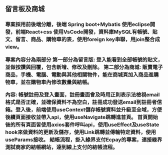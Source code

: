 <h2>留言板及商城</h2>
<h3>
專案採用前後端分離，後端 Spring boot+Mybatis 使用eclipse開發，前端React+css 使用VsCode開發，資料庫MySQL有帳號、貼文、留言、商品、購物車的表，使用foreign key串聯，用join整合成view。

專案內容分為兩部分
第一部分為留言版:
	登入能看到全部帳號的貼文，並做按讚與回覆，包含新增、修改及刪除。
第二部分為商城:
	販賣電子商品，手機、電腦、電動與其他相關物件，能在商城頁加入商品進購物車，並在購物車內修改數量與結帳。

內容:
帳號註冊及登入畫面，註冊畫面會及時用正則表示法檢視email格式是否正確，並確保資料不為空白，註冊成功發送email到註冊者信箱。登入後，前端使用useContext儲存帳號資料並升級至全域，方便後續頁面接收並帶入api，使用useNavigate跳轉進首頁。
首頁開始後的所有頁面皆使用axios套件呼叫api，使用useEffect及useState hook來做資料的更新及儲存，使用Link跳轉並傳輸特定資料，使用useParams接收。
結帳流程，掛入綠界支付Ecpay的專案，連接綠界測試商家的結帳網站，達到線上支付的結帳流程。
</h3>
